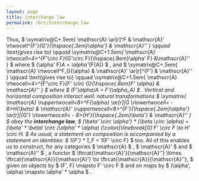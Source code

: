 ```yaml
---
layout: page
title: interchange law
permalink: /bct/interchange_law
---
```

Thus, $ \xymatrix@C+.5em{ \mathscr{A} \ar[r]^F & \mathscr{A}' \rtwocell^{F'}_{G'}{\hspace{.3em}\alpha'} & \mathscr{A}'' } \qquad \text{gives rise to} \qquad \xymatrix@C+1.5em{ \mathscr{A} \rtwocell<4>^{F'\circ F}_{G'\circ F}{\hspace{.8em}\alpha' F} &\mathscr{A}'' } $ where $ (\alpha' F)_A = \alpha'_{F(A)} $ , and $ \xymatrix@C+.5em{ \mathscr{A} \rtwocell^F_G{\alpha} & \mathscr{A}' \ar[r]^{F'} & \mathscr{A}'' } \qquad \text{gives rise to} \qquad \xymatrix@C+1.5em{ \mathscr{A} \rtwocell<4>^{F'\circ F}_{F' \circ G}{\hspace{.8em}F' \alpha} & \mathscr{A}'' } $ where $ (F'\alpha)_A = F'(\alpha_A) $ . Vertical and horizontal composition interact well: natural transformations $ \xymatrix{ \mathscr{A} \ruppertwocell<8>^F{\alpha} \ar[r]|G \rlowertwocell< - 8>_H{\beta} & \mathscr{A}' \ruppertwocell<8>^{F'}{\hspace{.2em}\alpha'} \ar[r]|{G'} \rlowertwocell< - 8>_{H'}{\hspace{.2em}\beta'} & \mathscr{A}'' } $ obey the **interchange law**, $ (\beta' \circ \alpha') * (\beta \circ \alpha) = (\beta' * \beta) \circ (\alpha' * \alpha) {\colon}\linebreak[0] F' \circ F \to H' \circ H. $ As usual, a statement on composition is accompanied by a statement on identities: $ 1_{F'} * 1_F = 1_{F' \circ F} $ too. All of this enables us to construct, for any categories $ \mathscr{A} $ , $ \mathscr{A}' $ and $ \mathscr{A}'' $ , a functor $ \ftrcat{\mathscr{A}'}{\mathscr{A}''} \times \ftrcat{\mathscr{A}}{\mathscr{A}'} \to \ftrcat{\mathscr{A}}{\mathscr{A}''}, $ given on objects by $ (F', F) \mapsto F' \circ F $ and on maps by $ (\alpha', \alpha) \mapsto \alpha' * \alpha $ .
